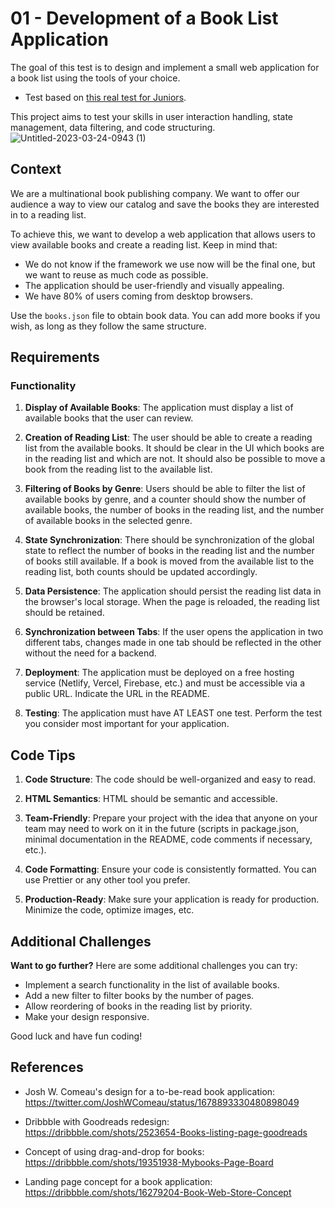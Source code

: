# 01 - Development of a Book List Application

The goal of this test is to design and implement a small web application for a book list using the tools of your choice.

- Test based on [this real test for Juniors](https://discord.com/channels/741237973663612969/848944161448132628/1127729621744500806).

This project aims to test your skills in user interaction handling, state management, data filtering, and code structuring.
![Untitled-2023-03-24-0943 (1)](https://github.com/midudev/pruebas-tecnicas/assets/1561955/a829323d-07e6-4937-91c6-5498481148c5)

## Context

We are a multinational book publishing company. We want to offer our audience a way to view our catalog and save the books they are interested in to a reading list.

To achieve this, we want to develop a web application that allows users to view available books and create a reading list. Keep in mind that:

- We do not know if the framework we use now will be the final one, but we want to reuse as much code as possible.
- The application should be user-friendly and visually appealing.
- We have 80% of users coming from desktop browsers.

Use the `books.json` file to obtain book data. You can add more books if you wish, as long as they follow the same structure.

## Requirements

### Functionality

1. **Display of Available Books**: The application must display a list of available books that the user can review.

2. **Creation of Reading List**: The user should be able to create a reading list from the available books. It should be clear in the UI which books are in the reading list and which are not. It should also be possible to move a book from the reading list to the available list.

3. **Filtering of Books by Genre**: Users should be able to filter the list of available books by genre, and a counter should show the number of available books, the number of books in the reading list, and the number of available books in the selected genre.

4. **State Synchronization**: There should be synchronization of the global state to reflect the number of books in the reading list and the number of books still available. If a book is moved from the available list to the reading list, both counts should be updated accordingly.

5. **Data Persistence**: The application should persist the reading list data in the browser's local storage. When the page is reloaded, the reading list should be retained.

6. **Synchronization between Tabs**: If the user opens the application in two different tabs, changes made in one tab should be reflected in the other without the need for a backend.

7. **Deployment**: The application must be deployed on a free hosting service (Netlify, Vercel, Firebase, etc.) and must be accessible via a public URL. Indicate the URL in the README.

8. **Testing**: The application must have AT LEAST one test. Perform the test you consider most important for your application.

## Code Tips

1. **Code Structure**: The code should be well-organized and easy to read.

2. **HTML Semantics**: HTML should be semantic and accessible.

3. **Team-Friendly**: Prepare your project with the idea that anyone on your team may need to work on it in the future (scripts in package.json, minimal documentation in the README, code comments if necessary, etc.).

4. **Code Formatting**: Ensure your code is consistently formatted. You can use Prettier or any other tool you prefer.

5. **Production-Ready**: Make sure your application is ready for production. Minimize the code, optimize images, etc.

## Additional Challenges

**Want to go further?** Here are some additional challenges you can try:

- Implement a search functionality in the list of available books.
- Add a new filter to filter books by the number of pages.
- Allow reordering of books in the reading list by priority.
- Make your design responsive.


Good luck and have fun coding!

## References

- Josh W. Comeau's design for a to-be-read book application: https://twitter.com/JoshWComeau/status/1678893330480898049

- Dribbble with Goodreads redesign: https://dribbble.com/shots/2523654-Books-listing-page-goodreads

- Concept of using drag-and-drop for books: https://dribbble.com/shots/19351938-Mybooks-Page-Board

- Landing page concept for a book application: https://dribbble.com/shots/16279204-Book-Web-Store-Concept
